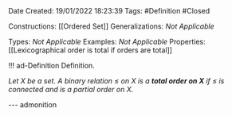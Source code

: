 <br />
<br />

Date Created: 19/01/2022 18:23:39
Tags: #Definition #Closed 

Constructions: [[Ordered Set]]
Generalizations: _Not Applicable_

Types: _Not Applicable_
Examples: _Not Applicable_ 
Properties: [[Lexicographical order is total if orders are total]]

!!! ad-Definition Definition.

_Let $X$ be a set. A binary relation $\leq$ on $X$ is a **total order on $X$** if $\leq$ is connected and is a partial order on $X$._

--- admonition
